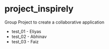 # project_inspirely

Group Project to create a collaborative application

- test_01 - Eliyas
- test_02 - Abhinav
- test_03 - Faiz
